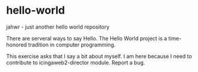 # hello-world
jahwr - just another hello world repository

There are serveral ways to say Hello.  The Hello World project is a time-honored tradition in computer programming.

This exercise asks that I say a bit about myself.  I am here because I need to contribute to icingaweb2-director module.
Report a bug.
